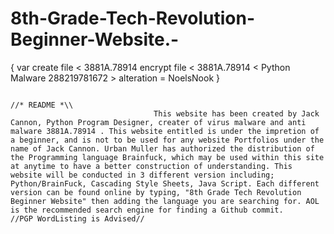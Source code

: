 # 8th-Grade-Tech-Revolution-Beginner-Website.-
  { var create file < 3881A.78914 
      encrypt file < 3881A.78914 < Python Malware 288219781672 >
		alteration = NoelsNook
	}
	
																													//* README *\\
									This website has been created by Jack Cannon, Python Program Designer, creater of virus malware and anti malware 3881A.78914 . This website entitled is under the impretion of a beginner, and is not to be used for any website Portfolios under the name of Jack Cannon. Urban Muller has authorized the distribution of the Programming language Brainfuck, which may be used within this site at anytime to have a better construction of understanding. This website will be conducted in 3 different version including; Python/BrainFuck, Cascading Style Sheets, Java Script. Each different version can be found online by typing, "8th Grade Tech Revolution Beginner Website" then adding the language you are searching for. AOL is the recommended search engine for finding a Github commit. 
	//PGP WordListing is Advised//
      
      
   
